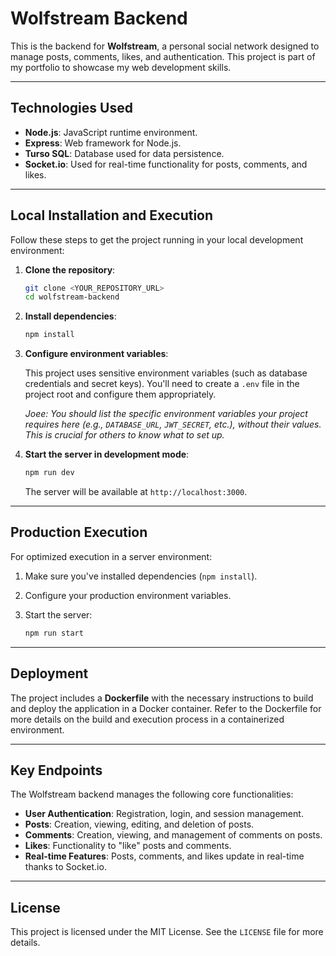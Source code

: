 # Wolfstream Backend

This is the backend for **Wolfstream**, a personal social network designed to manage posts, comments, likes, and authentication. This project is part of my portfolio to showcase my web development skills.

---

## Technologies Used

- **Node.js**: JavaScript runtime environment.
- **Express**: Web framework for Node.js.
- **Turso SQL**: Database used for data persistence.
- **Socket.io**: Used for real-time functionality for posts, comments, and likes.

---

## Local Installation and Execution

Follow these steps to get the project running in your local development environment:

1.  **Clone the repository**:

    ```bash
    git clone <YOUR_REPOSITORY_URL>
    cd wolfstream-backend
    ```

2.  **Install dependencies**:

    ```bash
    npm install
    ```

3.  **Configure environment variables**:

    This project uses sensitive environment variables (such as database credentials and secret keys). You'll need to create a `.env` file in the project root and configure them appropriately.

    _Joee: You should list the specific environment variables your project requires here (e.g., `DATABASE_URL`, `JWT_SECRET`, etc.), without their values. This is crucial for others to know what to set up._

4.  **Start the server in development mode**:

    ```bash
    npm run dev
    ```

    The server will be available at `http://localhost:3000`.

---

## Production Execution

For optimized execution in a server environment:

1.  Make sure you've installed dependencies (`npm install`).
2.  Configure your production environment variables.
3.  Start the server:

    ```bash
    npm run start
    ```

---

## Deployment

The project includes a **Dockerfile** with the necessary instructions to build and deploy the application in a Docker container. Refer to the Dockerfile for more details on the build and execution process in a containerized environment.

---

## Key Endpoints

The Wolfstream backend manages the following core functionalities:

- **User Authentication**: Registration, login, and session management.
- **Posts**: Creation, viewing, editing, and deletion of posts.
- **Comments**: Creation, viewing, and management of comments on posts.
- **Likes**: Functionality to "like" posts and comments.
- **Real-time Features**: Posts, comments, and likes update in real-time thanks to Socket.io.

---

## License

This project is licensed under the MIT License. See the `LICENSE` file for more details.
